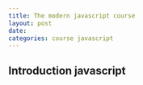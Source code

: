 ```yaml
---
title: The modern javascript course
layout: post
date: 
categories: course javascript
---
```


## Introduction javascript